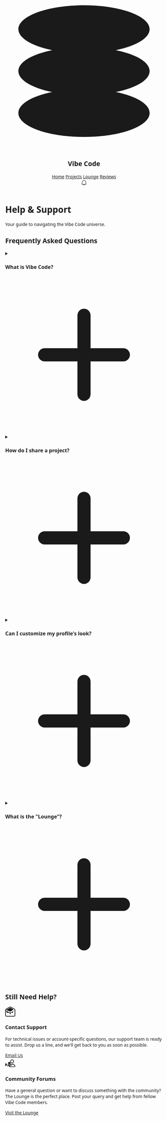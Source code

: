 <!DOCTYPE html>
<html><head>
<meta charset="utf-8"/>
<meta charset="utf-8"/>
<link crossorigin="" href="https://fonts.gstatic.com/" rel="preconnect"/>
<link as="style" href="https://fonts.googleapis.com/css2?display=swap&amp;family=Noto+Sans%3Awght%40400%3B500%3B700%3B900&amp;family=Space+Grotesk%3Awght%40400%3B500%3B700" onload="this.rel='stylesheet'" rel="stylesheet"/>
<title>Vibe Code - Help &amp; Support</title>
<link href="data:image/x-icon;base64," rel="icon" type="image/x-icon"/>
<script src="https://cdn.tailwindcss.com?plugins=forms,container-queries"></script>
<style type="text/tailwindcss">
        :root {
            --primary-50: #f4e8ff;
            --primary-100: #e9d1ff;
            --primary-200: #d8b4ff;
            --primary-300: #c28fff;
            --primary-400: #a968ff;
            --primary-500: #8c3fff;
            --primary-600: #7f13ec;
            --primary-700: #6709c8;
            --primary-800: #51069f;
            --primary-900: #420483;
            --primary-950: #290259;
        }
        .neon-glow {
            box-shadow: 0 0 5px var(--primary-500), 0 0 10px var(--primary-600), 0 0 15px var(--primary-700);
        }
        .neon-text {
            text-shadow: 0 0 2px var(--primary-200), 0 0 5px var(--primary-400), 0 0 10px var(--primary-500);
        }
        details > summary {
            list-style: none;
        }
        details > summary::-webkit-details-marker {
            display: none;
        }
        details[open] summary .plus-icon {
            transform: rotate(45deg);
        }
    </style>
</head>
<body class="relative flex h-auto min-h-screen w-full flex-col bg-[#0d0714] dark group/design-root overflow-x-hidden" style='font-family: "Space Grotesk", "Noto Sans", sans-serif;'>
<div class="layout-container flex h-full grow flex-col">
<header class="flex items-center justify-between whitespace-nowrap border-b border-solid border-b-[#290259] px-10 py-4 shadow-lg shadow-[#0d0714]/50">
<div class="flex items-center gap-8">
<div class="flex items-center gap-4 text-[var(--primary-300)]">
<div class="size-6 neon-glow rounded-full">
<svg class="neon-text" fill="none" viewBox="0 0 48 48" xmlns="http://www.w3.org/2000/svg">
<path d="M44 11.2727C44 14.0109 39.8386 16.3957 33.69 17.6364C39.8386 18.877 44 21.2618 44 24C44 26.7382 39.8386 29.123 33.69 30.3636C39.8386 31.6043 44 33.9891 44 36.7273C44 40.7439 35.0457 44 24 44C12.9543 44 4 40.7439 4 36.7273C4 33.9891 8.16144 31.6043 14.31 30.3636C8.16144 29.123 4 26.7382 4 24C4 21.2618 8.16144 18.877 14.31 17.6364C8.16144 16.3957 4 14.0109 4 11.2727C4 7.25611 12.9543 4 24 4C35.0457 4 44 7.25611 44 11.2727Z" fill="currentColor"></path>
</svg>
</div>
<h2 class="text-white text-xl font-bold leading-tight tracking-[-0.015em] neon-text">Vibe Code</h2>
</div>
<nav class="flex items-center gap-9">
<a class="text-white/80 hover:text-white hover:neon-text transition-all duration-300 text-sm font-medium leading-normal" href="#">Home</a>
<a class="text-white/80 hover:text-white hover:neon-text transition-all duration-300 text-sm font-medium leading-normal" href="#">Projects</a>
<a class="text-white/80 hover:text-white hover:neon-text transition-all duration-300 text-sm font-medium leading-normal" href="#">Lounge</a>
<a class="text-white/80 hover:text-white hover:neon-text transition-all duration-300 text-sm font-medium leading-normal" href="#">Reviews</a>
</nav>
</div>
<div class="flex flex-1 justify-end gap-6 items-center">
<a class="relative flex max-w-[480px] cursor-pointer items-center justify-center overflow-hidden rounded-md h-10 w-10 bg-[#1a1122] border border-[var(--primary-800)] text-[var(--primary-300)] hover:bg-[var(--primary-900)] hover:border-[var(--primary-700)] hover:text-white transition-all duration-300" href="#">
<div class="text-current" data-icon="Bell" data-size="20px" data-weight="regular">
<svg fill="currentColor" height="20px" viewBox="0 0 256 256" width="20px" xmlns="http://www.w3.org/2000/svg">
<path d="M221.8,175.94C216.25,166.38,208,139.33,208,104a80,80,0,1,0-160,0c0,35.34-8.26,62.38-13.81,71.94A16,16,0,0,0,48,200H88.81a40,40,0,0,0,78.38,0H208a16,16,0,0,0,13.8-24.06ZM128,216a24,24,0,0,1-22.62-16h45.24A24,24,0,0,1,128,216ZM48,184c7.7-13.24,16-43.92,16-80a64,64,0,1,1,128,0c0,36.05,8.28,66.73,16,80Z"></path>
</svg>
</div>
<span class="absolute top-1.5 right-1.5 flex h-2.5 w-2.5">
<span class="animate-ping absolute inline-flex h-full w-full rounded-full bg-[var(--primary-400)] opacity-75"></span>
<span class="relative inline-flex rounded-full h-2.5 w-2.5 bg-[var(--primary-500)]"></span>
</span>
</a>
<div class="bg-center bg-no-repeat aspect-square bg-cover rounded-full size-10 border-2 border-[var(--primary-700)] neon-glow" style='background-image: url("https://lh3.googleusercontent.com/aida-public/AB6AXuBvZEfhBYKbFTFicM9GXhGKozsfG59CORp8em29rjEt4bBwnPAEzj6Qko23TmA1KhYsqNZIoLf-Uketgb7nQ6YtyThnarypSVDsQ5FwagF05byAHVeNvetONMF7ISVbVkE7ECLBPuL-Ed4Z-UFltl1VE0ypmFlA1PNn9YmmG5U5qgtMJYrBYE6d7bnLj9dD0W18y6EYMfV_2w9U466k7dQul31l0VBenZ4Ps3sXfDhr3BZk5DgKeCI3xFm3LZ5r7FVEePQReNgPEdM");'></div>
</div>
</header>
<main class="flex flex-1 justify-center py-10 px-4 sm:px-10 md:px-20 lg:px-40">
<div class="layout-content-container flex flex-col max-w-4xl flex-1 gap-12 w-full">
<div class="text-center">
<h1 class="text-4xl font-bold text-white neon-text">Help &amp; Support</h1>
<p class="text-white/70 mt-2">Your guide to navigating the Vibe Code universe.</p>
</div>
<section class="flex flex-col gap-6 p-6 bg-[#11091a] border border-[var(--primary-900)] rounded-lg shadow-lg shadow-black/30" id="faq">
<h2 class="text-2xl font-bold text-[var(--primary-300)] neon-text border-b border-[var(--primary-900)] pb-4">Frequently Asked Questions</h2>
<div class="flex flex-col gap-4">
<details class="group">
<summary class="flex items-center justify-between cursor-pointer py-3 border-b border-[var(--primary-900)]">
<h3 class="font-medium text-white group-hover:text-[var(--primary-300)] group-hover:neon-text transition-all duration-300">What is Vibe Code?</h3>
<div class="plus-icon text-[var(--primary-400)] transition-transform duration-300">
<svg class="w-6 h-6" fill="none" stroke="currentColor" viewBox="0 0 24 24" xmlns="http://www.w3.org/2000/svg"><path d="M12 6v6m0 0v6m0-6h6m-6 0H6" stroke-linecap="round" stroke-linejoin="round" stroke-width="2"></path></svg>
</div>
</summary>
<p class="text-white/70 pt-3 text-sm">Vibe Code is a community website for developers who love cyberpunk aesthetics and retro-futuristic design. It's a place to share your coding projects, discuss tech, and connect with others who share your passion for the neon-drenched digital world.</p>
</details>
<details class="group">
<summary class="flex items-center justify-between cursor-pointer py-3 border-b border-[var(--primary-900)]">
<h3 class="font-medium text-white group-hover:text-[var(--primary-300)] group-hover:neon-text transition-all duration-300">How do I share a project?</h3>
<div class="plus-icon text-[var(--primary-400)] transition-transform duration-300">
<svg class="w-6 h-6" fill="none" stroke="currentColor" viewBox="0 0 24 24" xmlns="http://www.w3.org/2000/svg"><path d="M12 6v6m0 0v6m0-6h6m-6 0H6" stroke-linecap="round" stroke-linejoin="round" stroke-width="2"></path></svg>
</div>
</summary>
<p class="text-white/70 pt-3 text-sm">To share a project, navigate to the 'Projects' section from the main menu and click on the 'Upload Project' button. You'll be prompted to provide details like the project title, description, technologies used, and you can upload images or link to a repository.</p>
</details>
<details class="group">
<summary class="flex items-center justify-between cursor-pointer py-3 border-b border-[var(--primary-900)]">
<h3 class="font-medium text-white group-hover:text-[var(--primary-300)] group-hover:neon-text transition-all duration-300">Can I customize my profile's look?</h3>
<div class="plus-icon text-[var(--primary-400)] transition-transform duration-300">
<svg class="w-6 h-6" fill="none" stroke="currentColor" viewBox="0 0 24 24" xmlns="http://www.w3.org/2000/svg"><path d="M12 6v6m0 0v6m0-6h6m-6 0H6" stroke-linecap="round" stroke-linejoin="round" stroke-width="2"></path></svg>
</div>
</summary>
<p class="text-white/70 pt-3 text-sm">Absolutely! Head over to your 'Settings' page. Under the 'Theme' section, you can select from various cyberpunk-inspired color schemes to personalize your profile and the Vibe Code interface to match your aesthetic.</p>
</details>
<details class="group">
<summary class="flex items-center justify-between cursor-pointer py-3">
<h3 class="font-medium text-white group-hover:text-[var(--primary-300)] group-hover:neon-text transition-all duration-300">What is the "Lounge"?</h3>
<div class="plus-icon text-[var(--primary-400)] transition-transform duration-300">
<svg class="w-6 h-6" fill="none" stroke="currentColor" viewBox="0 0 24 24" xmlns="http://www.w3.org/2000/svg"><path d="M12 6v6m0 0v6m0-6h6m-6 0H6" stroke-linecap="round" stroke-linejoin="round" stroke-width="2"></path></svg>
</div>
</summary>
<p class="text-white/70 pt-3 text-sm">The Lounge is our community forum. It's the central hub for discussions about technology, design, gaming, or any other topic that resonates with the Vibe Code community. It's a place to ask questions, share knowledge, and connect with fellow developers.</p>
</details>
</div>
</section>
<section class="flex flex-col gap-6 p-6 bg-[#11091a] border border-[var(--primary-900)] rounded-lg shadow-lg shadow-black/30" id="contact">
<h2 class="text-2xl font-bold text-[var(--primary-300)] neon-text border-b border-[var(--primary-900)] pb-4">Still Need Help?</h2>
<div class="grid grid-cols-1 md:grid-cols-2 gap-6">
<div class="flex flex-col gap-4 p-6 bg-[#1a1122]/50 border border-[var(--primary-800)] rounded-lg hover:border-[var(--primary-600)] hover:shadow-[0_0_15px_var(--primary-700)] transition-all duration-300">
<div class="flex items-center gap-4">
<div class="text-[var(--primary-400)]">
<svg class="bi bi-envelope-open-heart" fill="currentColor" height="32" viewBox="0 0 16 16" width="32" xmlns="http://www.w3.org/2000/svg">
<path d="M8.47 1.318a1 1 0 0 0-.94 0l-6 3.2A1 1 0 0 0 1 5.4v.817l5.75 3.45L8 8.917l1.25.75L15 6.217V5.4a1 1 0 0 0-.53-.882l-6-3.2ZM7.06.435a2 2 0 0 1 1.882 0l6 3.2A2 2 0 0 1 16 5.4V14a2 2 0 0 1-2 2H2a2 2 0 0 1-2-2V5.4a2 2 0 0 1 1.059-1.765l6-3.2Zm5.66 4.762L8 8.181 1.282 5.197 8 1.817l4.72 2.38ZM1 6.516V14a1 1 0 0 0 1 1h12a1 1 0 0 0 1-1V6.516l-5.462 3.277L8 10.426 2.538 9.793 1 6.516Z" fill-rule="evenodd"></path>
<path d="M8 10.333a.6.6 0 0 1 .586.482l.142.569a.6.6 0 0 1-.33.633l-.433.216a.6.6 0 0 1-.72-.187L7 11.5l.414-.884a.6.6 0 0 1 .586-.283Zm4.5-1.123c0 .3-.119.58-.33.784a1.43 1.43 0 0 1-.952.417c-.365 0-.705-.123-1.027-.378a.6.6 0 0 1 .152-1.011l.156-.078a.6.6 0 0 1 .633.33c.15.225.33.33.5.33.208 0 .375-.11.375-.333 0-.25-.167-.375-.375-.375h-.5a.5.5 0 0 1 0-1h.5c.493 0 .875.295.875.875Z" fill-rule="evenodd"></path>
</svg>
</div>
<h3 class="text-xl font-bold text-white neon-text">Contact Support</h3>
</div>
<p class="text-white/70 text-sm">For technical issues or account-specific questions, our support team is ready to assist. Drop us a line, and we'll get back to you as soon as possible.</p>
<a class="mt-auto self-start text-sm font-semibold bg-[var(--primary-600)] text-white px-6 py-2 rounded-md neon-glow hover:bg-[var(--primary-500)] transition-all duration-300" href="#">Email Us</a>
</div>
<div class="flex flex-col gap-4 p-6 bg-[#1a1122]/50 border border-[var(--primary-800)] rounded-lg hover:border-[var(--primary-600)] hover:shadow-[0_0_15px_var(--primary-700)] transition-all duration-300">
<div class="flex items-center gap-4">
<div class="text-[var(--primary-400)]">
<svg class="bi bi-people" fill="currentColor" height="32" viewBox="0 0 16 16" width="32" xmlns="http://www.w3.org/2000/svg">
<path d="M15 14s1 0 1-1-1-4-5-4-5 3-5 4 1 1 1 1h8Zm-7.978-1A.261.261 0 0 1 7 12.996c.001-.264.167-1.03.76-1.72C8.312 10.629 9.282 10 11 10c1.717 0 2.687.63 3.24 1.276.593.69.758 1.457.76 1.72l-.008.002a.274.274 0 0 1-.274.274H7.022ZM11 7a2 2 0 1 0 0-4 2 2 0 0 0 0 4Zm3-2a3 3 0 1 1-6 0 3 3 0 0 1 6 0ZM6.5 10a2 2 0 1 0 0-4 2 2 0 0 0 0 4Zm-1.885.524a2.986 2.986 0 0 1 2.457-1.465 2.987 2.987 0 0 1 2.293 1.226A5.527 5.527 0 0 0 8 12.5a5.527 5.527 0 0 0-1.885-1.976ZM1.5 12a1 1 0 0 1 1-1 .5.5 0 0 0 .5-.5v-1a.5.5 0 0 0-1 0v1a.5.5 0 0 0 .5.5 1 1 0 0 1 1 1v.5a.5.5 0 0 0 1 0V12a1 1 0 0 1 1-1 .5.5 0 0 0 .5-.5v-1a.5.5 0 0 0-1 0v1a.5.5 0 0 0 .5.5 1 1 0 0 1 1 1v.5a.5.5 0 0 0 1 0V12a1.5 1.5 0 0 0-1.5-1.5a.5.5 0 0 1-.5-.5v-1a.5.5 0 0 1 1 0v1a1.5 1.5 0 0 0 1.5 1.5h.5a.5.5 0 0 0 0-1h-.5A1.5 1.5 0 0 0 8 9.5v-1a.5.5 0 0 0-1 0v1a.5.5 0 0 0 .5.5a1.5 1.5 0 0 1 1.5 1.5v.5a.5.5 0 0 0 1 0V12a2.5 2.5 0 0 0-2.5-2.5A.5.5 0 0 1 8 9V8a.5.5 0 0 0-1 0v1a.5.5 0 0 1-.5.5A2.5 2.5 0 0 0 4 12v.5a.5.5 0 0 0 1 0V12a.5.5 0 0 1 .5-.5h.5a.5.5 0 0 1 .5.5v1a.5.5 0 0 0 .5.5h.5a.5.5 0 0 0 0-1h-.5a1.5 1.5 0 0 1-1.5-1.5v-1a.5.5 0 0 0-1 0v1a.5.5 0 0 0 .5.5A1.5 1.5 0 0 1 4 10.5v1.5a.5.5 0 0 1-1 0v-1.5A1.5 1.5 0 0 1 1.5 9V8a.5.5 0 0 0-1 0v1a.5.5 0 0 1-.5.5A1.5 1.5 0 0 0 0 10.5v1.5a.5.5 0 0 0 1 0V12Z"></path>
</svg>
</div>
<h3 class="text-xl font-bold text-white neon-text">Community Forums</h3>
</div>
<p class="text-white/70 text-sm">Have a general question or want to discuss something with the community? The Lounge is the perfect place. Post your query and get help from fellow Vibe Code members.</p>
<a class="mt-auto self-start text-sm font-semibold bg-transparent border-2 border-[var(--primary-600)] text-[var(--primary-300)] px-6 py-2 rounded-md hover:bg-[var(--primary-600)] hover:text-white hover:neon-glow transition-all duration-300" href="#">Visit the Lounge</a>
</div>
</div>
</section>
</div>
</main>
</div>

</body></html>